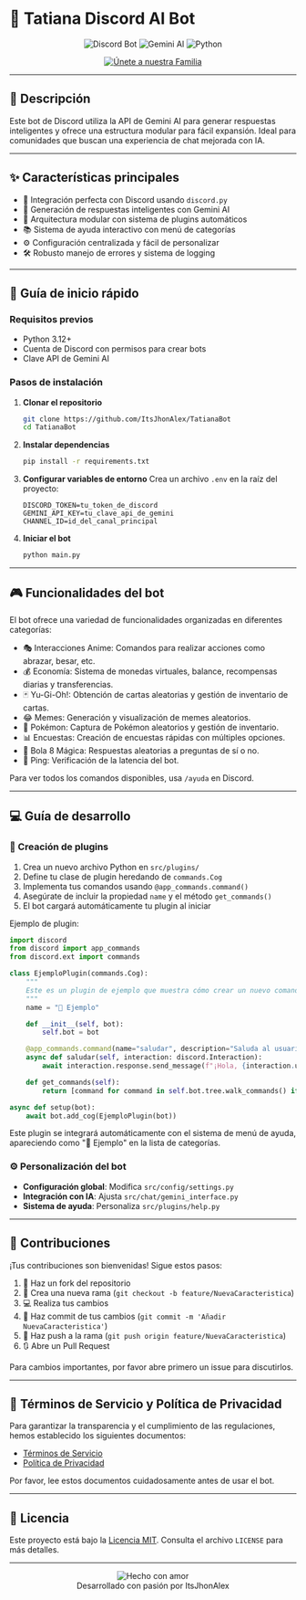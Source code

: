 # 🤖 Tatiana Discord AI Bot

<div align="center">

![Discord Bot](https://img.shields.io/badge/Discord-Bot-7289DA?style=for-the-badge&logo=discord&logoColor=white)
![Gemini AI](https://img.shields.io/badge/Gemini-AI-4285F4?style=for-the-badge&logo=google&logoColor=white)
![Python](https://img.shields.io/badge/Python-3776AB?style=for-the-badge&logo=python&logoColor=white)

[![Únete a nuestra Familia](https://img.shields.io/badge/¡Únete%20a%20nuestra%20Familia!-7289DA?style=for-the-badge&logo=discord&logoColor=white)](https://discord.gg/2xjXpztFnY)

</div>

---

## 📌 Descripción

Este bot de Discord utiliza la API de Gemini AI para generar respuestas inteligentes y ofrece una estructura modular para fácil expansión. Ideal para comunidades que buscan una experiencia de chat mejorada con IA.

---

## ✨ Características principales

- 🔗 Integración perfecta con Discord usando `discord.py`
- 🧠 Generación de respuestas inteligentes con Gemini AI
- 🧩 Arquitectura modular con sistema de plugins automáticos
- 📚 Sistema de ayuda interactivo con menú de categorías
- ⚙️ Configuración centralizada y fácil de personalizar
- 🛠️ Robusto manejo de errores y sistema de logging

---

## 🚀 Guía de inicio rápido

### Requisitos previos

- Python 3.12+
- Cuenta de Discord con permisos para crear bots
- Clave API de Gemini AI

### Pasos de instalación

1. **Clonar el repositorio**
   ```bash
   git clone https://github.com/ItsJhonAlex/TatianaBot
   cd TatianaBot
   ```

2. **Instalar dependencias**
   ```bash
   pip install -r requirements.txt
   ```

3. **Configurar variables de entorno**
   Crea un archivo `.env` en la raíz del proyecto:
   ```
   DISCORD_TOKEN=tu_token_de_discord
   GEMINI_API_KEY=tu_clave_api_de_gemini
   CHANNEL_ID=id_del_canal_principal
   ```

4. **Iniciar el bot**
   ```bash
   python main.py
   ```

---

## 🎮 Funcionalidades del bot

El bot ofrece una variedad de funcionalidades organizadas en diferentes categorías:

- 🎭 Interacciones Anime: Comandos para realizar acciones como abrazar, besar, etc.
- 💰 Economía: Sistema de monedas virtuales, balance, recompensas diarias y transferencias.
- 🃏 Yu-Gi-Oh!: Obtención de cartas aleatorias y gestión de inventario de cartas.
- 😂 Memes: Generación y visualización de memes aleatorios.
- 🐾 Pokémon: Captura de Pokémon aleatorios y gestión de inventario.
- 📊 Encuestas: Creación de encuestas rápidas con múltiples opciones.
- 🎱 Bola 8 Mágica: Respuestas aleatorias a preguntas de sí o no.
- 🏓 Ping: Verificación de la latencia del bot.

Para ver todos los comandos disponibles, usa `/ayuda` en Discord.

---

## 💻 Guía de desarrollo

### 🔌 Creación de plugins

1. Crea un nuevo archivo Python en `src/plugins/`
2. Define tu clase de plugin heredando de `commands.Cog`
3. Implementa tus comandos usando `@app_commands.command()`
4. Asegúrate de incluir la propiedad `name` y el método `get_commands()`
5. El bot cargará automáticamente tu plugin al iniciar

Ejemplo de plugin:

```python
import discord
from discord import app_commands
from discord.ext import commands

class EjemploPlugin(commands.Cog):
    """
    Este es un plugin de ejemplo que muestra cómo crear un nuevo comando.
    """
    name = "🔧 Ejemplo"

    def __init__(self, bot):
        self.bot = bot

    @app_commands.command(name="saludar", description="Saluda al usuario")
    async def saludar(self, interaction: discord.Interaction):
        await interaction.response.send_message(f"¡Hola, {interaction.user.name}!")

    def get_commands(self):
        return [command for command in self.bot.tree.walk_commands() if command.binding == self]

async def setup(bot):
    await bot.add_cog(EjemploPlugin(bot))
```

Este plugin se integrará automáticamente con el sistema de menú de ayuda, apareciendo como "🔧 Ejemplo" en la lista de categorías.

### ⚙️ Personalización del bot

- **Configuración global**: Modifica `src/config/settings.py`
- **Integración con IA**: Ajusta `src/chat/gemini_interface.py`
- **Sistema de ayuda**: Personaliza `src/plugins/help.py` 

---

## 🤝 Contribuciones

¡Tus contribuciones son bienvenidas! Sigue estos pasos:

1. 🍴 Haz un fork del repositorio
2. 🌿 Crea una nueva rama (`git checkout -b feature/NuevaCaracteristica`)
3. 💻 Realiza tus cambios
4. 📝 Haz commit de tus cambios (`git commit -m 'Añadir NuevaCaracteristica'`)
5. 🚀 Haz push a la rama (`git push origin feature/NuevaCaracteristica`)
6. 🔃 Abre un Pull Request

Para cambios importantes, por favor abre primero un issue para discutirlos.

---

## 📜 Términos de Servicio y Política de Privacidad

Para garantizar la transparencia y el cumplimiento de las regulaciones, hemos establecido los siguientes documentos:

- [Términos de Servicio](https://itsjhonalex.github.io/TatianaBot/terms-of-service)
- [Política de Privacidad](https://itsjhonalex.github.io/TatianaBot/privacy-policy)

Por favor, lee estos documentos cuidadosamente antes de usar el bot.

---

## 📄 Licencia

Este proyecto está bajo la [Licencia MIT](https://opensource.org/licenses/MIT). Consulta el archivo `LICENSE` para más detalles.

---

<div align="center">
  <img src="https://img.shields.io/badge/Hecho%20con-❤️-ff69b4.svg" alt="Hecho con amor">
  <br>
  Desarrollado con pasión por ItsJhonAlex
</div>